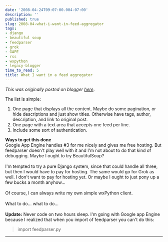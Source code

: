 ```yaml
---
date: '2008-04-24T09:07:00.004-07:00'
description: ''
published: true
slug: 2008-04-what-i-want-in-feed-aggregator
tags:
- django
- beautiful soup
- feedparser
- grok
- GAPE
- rss
- wxpython
- legacy-blogger
time_to_read: 5
title: What I want in a feed aggregator
---
```


*This was originally posted on blogger [here](https://pydanny.blogspot.com/2008/04/what-i-want-in-feed-aggregator.html)*.

The list is simple:<br /><ol><li>One page that displays all the content.  Maybe do some pagination, or hide descriptions and just show titles.  Otherwise have tags, author, description, and link to original post.<br /></li><li>One page with a text area that accepts one feed per line.</li><li>Include some sort of authentication.</li></ol><span style="font-weight: bold;">Ways to get this done</span><br />Google App Engine handles #3 for me nicely and gives me free hosting.  But feedparser doesn't play well with it and I'm not about to do that kind of debugging.  Maybe I ought to try BeautifulSoup?<br /><br />I'm tempted to try a pure Django system, since that could handle all three, but then I would have to pay for hosting.  The same would go for Grok as well.  I don't want to pay for hosting yet.  Or maybe I ought to just pony up a few bucks a month anyhow...<br /><br />Of course, I can always write my own simple wxPython client.<br /><br />What to do... what to do...<br /><br /><span style="font-weight: bold;">Update:</span> Never code on two hours sleep.  I'm going with Google app Engine because I realized that when you import of feedparser you can't do this:<br /><blockquote>import feedparser.py<br /></blockquote>

---

